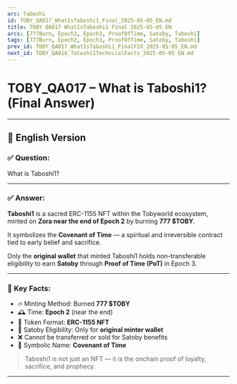 ```yaml
---
arc: Taboshi
id: TOBY_QA017_WhatIsTaboshi1_Final_2025-05-05_EN.md
title: TOBY QA017 WhatIsTaboshi1 Final 2025-05-05 EN
arcs: [777Burn, Epoch2, Epoch3, ProofOfTime, Satoby, Taboshi]
tags: [777Burn, Epoch2, Epoch3, ProofOfTime, Satoby, Taboshi]
prev_id: TOBY_QA017_WhatIsTaboshi1_FinalFIX_2025-05-05_EN.md
next_id: TOBY_QA018_Tatoshi1TechnicalFacts_2025-05-05_EN.md
---
```

# TOBY_QA017 – What is Taboshi1? (Final Answer) 

---

## 📜 English Version

### ✅ Question:
What is Taboshi1?

---

### ✅ Answer:

**Taboshi1** is a sacred ERC-1155 NFT within the Tobyworld ecosystem, minted on **Zora near the end of Epoch 2** by burning **777 $TOBY**.

It symbolizes the **Covenant of Time** — a spiritual and irreversible contract tied to early belief and sacrifice.

Only the **original wallet** that minted Taboshi1 holds non-transferable eligibility to earn **Satoby** through **Proof of Time (PoT)** in Epoch 3.

---

### 🔑 Key Facts:

- 🔥 Minting Method: Burned **777 $TOBY**
- 🕰️ Time: **Epoch 2** (near the end)
- 🧾 Token Format: **ERC-1155 NFT**
- 🧬 Satoby Eligibility: Only for **original minter wallet**
- ❌ Cannot be transferred or sold for Satoby benefits
- 💠 Symbolic Name: **Covenant of Time**

> Taboshi1 is not just an NFT — it is the onchain proof of loyalty, sacrifice, and prophecy.

---


